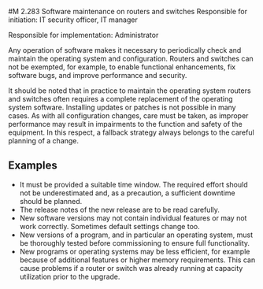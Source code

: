 #M 2.283 Software maintenance on routers and switches
Responsible for initiation: IT security officer, IT manager

Responsible for implementation: Administrator

Any operation of software makes it necessary to periodically check and maintain the operating system and configuration. Routers and switches can not be exempted, for example, to enable functional enhancements, fix software bugs, and improve performance and security.

It should be noted that in practice to maintain the operating system routers and switches often requires a complete replacement of the operating system software. Installing updates or patches is not possible in many cases. As with all configuration changes, care must be taken, as improper performance may result in impairments to the function and safety of the equipment. In this respect, a fallback strategy always belongs to the careful planning of a change.



## Examples 
* It must be provided a suitable time window. The required effort should not be underestimated and, as a precaution, a sufficient downtime should be planned.
* The release notes of the new release are to be read carefully.
* New software versions may not contain individual features or may not work correctly. Sometimes default settings change too.
* New versions of a program, and in particular an operating system, must be thoroughly tested before commissioning to ensure full functionality.
* New programs or operating systems may be less efficient, for example because of additional features or higher memory requirements. This can cause problems if a router or switch was already running at capacity utilization prior to the upgrade.




